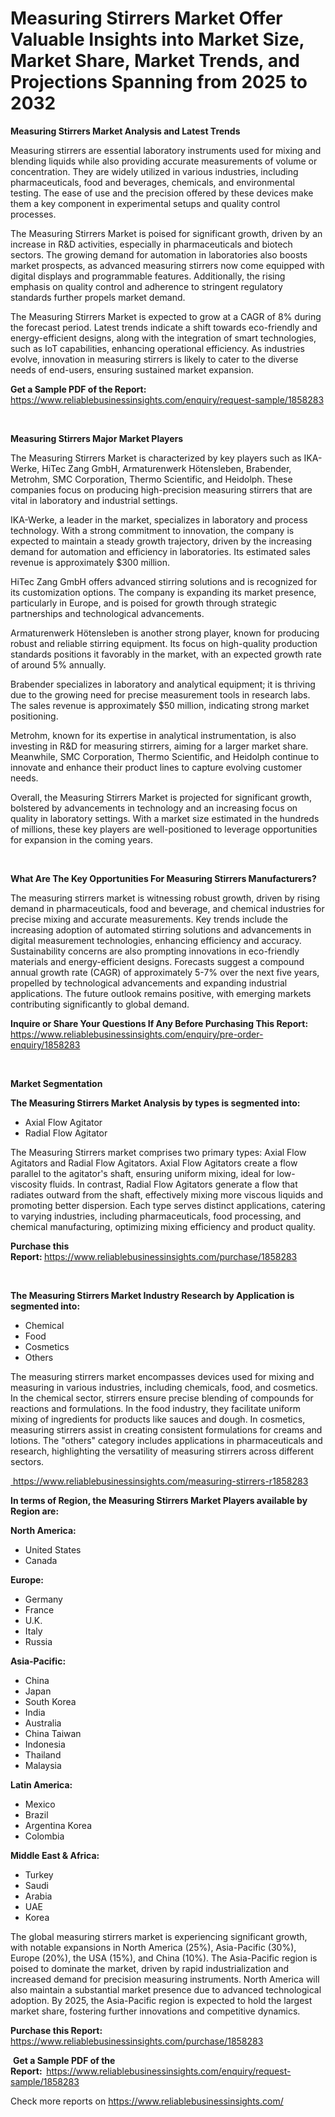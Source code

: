 <p><h1>Measuring Stirrers Market Offer Valuable Insights into Market Size, Market Share, Market Trends, and Projections Spanning from 2025 to 2032</h1></p><p><strong>Measuring Stirrers Market Analysis and Latest Trends</strong></p>
<p><p>Measuring stirrers are essential laboratory instruments used for mixing and blending liquids while also providing accurate measurements of volume or concentration. They are widely utilized in various industries, including pharmaceuticals, food and beverages, chemicals, and environmental testing. The ease of use and the precision offered by these devices make them a key component in experimental setups and quality control processes.</p><p>The Measuring Stirrers Market is poised for significant growth, driven by an increase in R&D activities, especially in pharmaceuticals and biotech sectors. The growing demand for automation in laboratories also boosts market prospects, as advanced measuring stirrers now come equipped with digital displays and programmable features. Additionally, the rising emphasis on quality control and adherence to stringent regulatory standards further propels market demand.</p><p>The Measuring Stirrers Market is expected to grow at a CAGR of 8% during the forecast period. Latest trends indicate a shift towards eco-friendly and energy-efficient designs, along with the integration of smart technologies, such as IoT capabilities, enhancing operational efficiency. As industries evolve, innovation in measuring stirrers is likely to cater to the diverse needs of end-users, ensuring sustained market expansion.</p></p>
<p><strong>Get a Sample PDF of the Report:&nbsp;</strong> <a href="https://www.reliablebusinessinsights.com/enquiry/request-sample/1858283?utm_campaign=2267&utm_medium=2&utm_source=Github&utm_content=ia&utm_term=28022025&utm_id=measuring-stirrers">https://www.reliablebusinessinsights.com/enquiry/request-sample/1858283</a></p>
<p>&nbsp;</p>
<p><strong>Measuring Stirrers Major Market Players</strong></p>
<p><p>The Measuring Stirrers Market is characterized by key players such as IKA-Werke, HiTec Zang GmbH, Armaturenwerk Hötensleben, Brabender, Metrohm, SMC Corporation, Thermo Scientific, and Heidolph. These companies focus on producing high-precision measuring stirrers that are vital in laboratory and industrial settings.</p><p>IKA-Werke, a leader in the market, specializes in laboratory and process technology. With a strong commitment to innovation, the company is expected to maintain a steady growth trajectory, driven by the increasing demand for automation and efficiency in laboratories. Its estimated sales revenue is approximately $300 million.</p><p>HiTec Zang GmbH offers advanced stirring solutions and is recognized for its customization options. The company is expanding its market presence, particularly in Europe, and is poised for growth through strategic partnerships and technological advancements.</p><p>Armaturenwerk Hötensleben is another strong player, known for producing robust and reliable stirring equipment. Its focus on high-quality production standards positions it favorably in the market, with an expected growth rate of around 5% annually.</p><p>Brabender specializes in laboratory and analytical equipment; it is thriving due to the growing need for precise measurement tools in research labs. The sales revenue is approximately $50 million, indicating strong market positioning.</p><p>Metrohm, known for its expertise in analytical instrumentation, is also investing in R&D for measuring stirrers, aiming for a larger market share. Meanwhile, SMC Corporation, Thermo Scientific, and Heidolph continue to innovate and enhance their product lines to capture evolving customer needs.</p><p>Overall, the Measuring Stirrers Market is projected for significant growth, bolstered by advancements in technology and an increasing focus on quality in laboratory settings. With a market size estimated in the hundreds of millions, these key players are well-positioned to leverage opportunities for expansion in the coming years.</p></p>
<p>&nbsp;</p>
<p><strong>What Are The Key Opportunities For Measuring Stirrers Manufacturers?</strong></p>
<p><p>The measuring stirrers market is witnessing robust growth, driven by rising demand in pharmaceuticals, food and beverage, and chemical industries for precise mixing and accurate measurements. Key trends include the increasing adoption of automated stirring solutions and advancements in digital measurement technologies, enhancing efficiency and accuracy. Sustainability concerns are also prompting innovations in eco-friendly materials and energy-efficient designs. Forecasts suggest a compound annual growth rate (CAGR) of approximately 5-7% over the next five years, propelled by technological advancements and expanding industrial applications. The future outlook remains positive, with emerging markets contributing significantly to global demand.</p></p>
<p><strong>Inquire or Share Your Questions If Any Before Purchasing This Report:</strong> <a href="https://www.reliablebusinessinsights.com/enquiry/pre-order-enquiry/1858283?utm_campaign=2267&utm_medium=2&utm_source=Github&utm_content=ia&utm_term=28022025&utm_id=measuring-stirrers">https://www.reliablebusinessinsights.com/enquiry/pre-order-enquiry/1858283</a></p>
<p>&nbsp;</p>
<p><strong>Market Segmentation</strong></p>
<p><strong>The Measuring Stirrers Market Analysis by types is segmented into:</strong></p>
<p><ul><li>Axial Flow Agitator</li><li>Radial Flow Agitator</li></ul></p>
<p><p>The Measuring Stirrers market comprises two primary types: Axial Flow Agitators and Radial Flow Agitators. Axial Flow Agitators create a flow parallel to the agitator's shaft, ensuring uniform mixing, ideal for low-viscosity fluids. In contrast, Radial Flow Agitators generate a flow that radiates outward from the shaft, effectively mixing more viscous liquids and promoting better dispersion. Each type serves distinct applications, catering to varying industries, including pharmaceuticals, food processing, and chemical manufacturing, optimizing mixing efficiency and product quality.</p></p>
<p><strong>Purchase this Report:&nbsp;</strong><a href="https://www.reliablebusinessinsights.com/purchase/1858283?utm_campaign=2267&utm_medium=2&utm_source=Github&utm_content=ia&utm_term=28022025&utm_id=measuring-stirrers">https://www.reliablebusinessinsights.com/purchase/1858283</a></p>
<p>&nbsp;</p>
<p><strong>The Measuring Stirrers Market Industry Research by Application is segmented into:</strong></p>
<p><ul><li>Chemical</li><li>Food</li><li>Cosmetics</li><li>Others</li></ul></p>
<p><p>The measuring stirrers market encompasses devices used for mixing and measuring in various industries, including chemicals, food, and cosmetics. In the chemical sector, stirrers ensure precise blending of compounds for reactions and formulations. In the food industry, they facilitate uniform mixing of ingredients for products like sauces and dough. In cosmetics, measuring stirrers assist in creating consistent formulations for creams and lotions. The "others" category includes applications in pharmaceuticals and research, highlighting the versatility of measuring stirrers across different sectors.</p></p>
<p><a href="https://www.reliablebusinessinsights.com/measuring-stirrers-r1858283?utm_campaign=2267&utm_medium=2&utm_source=Github&utm_content=ia&utm_term=28022025&utm_id=measuring-stirrers">&nbsp;https://www.reliablebusinessinsights.com/measuring-stirrers-r1858283</a></p>
<p><strong>In terms of Region, the Measuring Stirrers Market Players available by Region are:</strong></p>
<p>
    <p> <strong> North America: </strong>
        <ul>
            <li>United States</li>
            <li>Canada</li>
        </ul>
        </p> 
    <p> <strong> Europe: </strong>
        <ul>
            <li>Germany</li>
            <li>France</li>
            <li>U.K.</li>
            <li>Italy</li>
            <li>Russia</li>
        </ul>
        </p> 
    <p> <strong> Asia-Pacific: </strong>
        <ul>
            <li>China</li>
            <li>Japan</li>
            <li>South Korea</li>
            <li>India</li>
            <li>Australia</li>
            <li>China Taiwan</li>
            <li>Indonesia</li>
            <li>Thailand</li>
            <li>Malaysia</li>
        </ul>
        </p> 
    <p> <strong> Latin America: </strong>
        <ul>
            <li>Mexico</li>
            <li>Brazil</li>
            <li>Argentina Korea</li>
            <li>Colombia</li>
        </ul>
        </p> 
    <p> <strong> Middle East & Africa: </strong>
        <ul>
            <li>Turkey</li>
            <li>Saudi</li>
            <li>Arabia</li>
            <li>UAE</li>
            <li>Korea</li>
        </ul>
    </p>
    </p>
<p><p>The global measuring stirrers market is experiencing significant growth, with notable expansions in North America (25%), Asia-Pacific (30%), Europe (20%), the USA (15%), and China (10%). The Asia-Pacific region is poised to dominate the market, driven by rapid industrialization and increased demand for precision measuring instruments. North America will also maintain a substantial market presence due to advanced technological adoption. By 2025, the Asia-Pacific region is expected to hold the largest market share, fostering further innovations and competitive dynamics.</p></p>
<p><strong>Purchase this Report: </strong><a href="https://www.reliablebusinessinsights.com/purchase/1858283?utm_campaign=2267&utm_medium=2&utm_source=Github&utm_content=ia&utm_term=28022025&utm_id=measuring-stirrers">https://www.reliablebusinessinsights.com/purchase/1858283</a></p>
<p>&nbsp;<strong>Get a Sample PDF of the Report:&nbsp;&nbsp;</strong><a href="https://www.reliablebusinessinsights.com/enquiry/request-sample/1858283?utm_campaign=2267&utm_medium=2&utm_source=Github&utm_content=ia&utm_term=28022025&utm_id=measuring-stirrers">https://www.reliablebusinessinsights.com/enquiry/request-sample/1858283</a></p>
<p><strong></strong></p>
<p>Check more reports on <a href="https://www.reliablebusinessinsights.com/?utm_campaign=2267&utm_medium=2&utm_source=Github&utm_content=ia&utm_term=28022025&utm_id=measuring-stirrers">https://www.reliablebusinessinsights.com/</a></p>